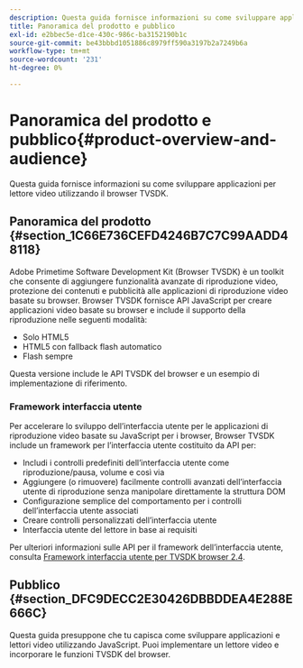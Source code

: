 ```yaml
---
description: Questa guida fornisce informazioni su come sviluppare applicazioni per lettore video utilizzando il browser TVSDK.
title: Panoramica del prodotto e pubblico
exl-id: e2bbec5e-d1ce-430c-986c-ba3152190b1c
source-git-commit: be43bbbd1051886c8979ff590a3197b2a7249b6a
workflow-type: tm+mt
source-wordcount: '231'
ht-degree: 0%

---
```


# Panoramica del prodotto e pubblico{#product-overview-and-audience}

Questa guida fornisce informazioni su come sviluppare applicazioni per lettore video utilizzando il browser TVSDK.

## Panoramica del prodotto {#section_1C66E736CEFD4246B7C7C99AADD48118}

Adobe Primetime Software Development Kit (Browser TVSDK) è un toolkit che consente di aggiungere funzionalità avanzate di riproduzione video, protezione dei contenuti e pubblicità alle applicazioni di riproduzione video basate su browser. Browser TVSDK fornisce API JavaScript per creare applicazioni video basate su browser e include il supporto della riproduzione nelle seguenti modalità:

* Solo HTML5
* HTML5 con fallback flash automatico
* Flash sempre

Questa versione include le API TVSDK del browser e un esempio di implementazione di riferimento.

### Framework interfaccia utente

Per accelerare lo sviluppo dell’interfaccia utente per le applicazioni di riproduzione video basate su JavaScript per i browser, Browser TVSDK include un framework per l’interfaccia utente costituito da API per:

* Includi i controlli predefiniti dell’interfaccia utente come riproduzione/pausa, volume e così via
* Aggiungere (o rimuovere) facilmente controlli avanzati dell’interfaccia utente di riproduzione senza manipolare direttamente la struttura DOM
* Configurazione semplice del comportamento per i controlli dell’interfaccia utente associati
* Creare controlli personalizzati dell’interfaccia utente
* Interfaccia utente del lettore in base ai requisiti

Per ulteriori informazioni sulle API per il framework dell’interfaccia utente, consulta [Framework interfaccia utente per TVSDK browser 2.4](https://help.adobe.com/en_US/primetime/api/psdk/btvsdk-ui-framework/index.html).

## Pubblico {#section_DFC9DECC2E30426DBBDDEA4E288E666C}

Questa guida presuppone che tu capisca come sviluppare applicazioni e lettori video utilizzando JavaScript. Puoi implementare un lettore video e incorporare le funzioni TVSDK del browser.
